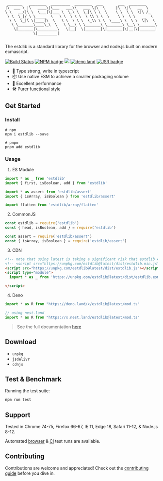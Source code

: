 ```plain

 _______   ________  _________  ________  ___       ___  ________
|\  ___ \ |\   ____\|\___   ___\\   ___ \|\  \     |\  \|\   __  \
\ \   __/|\ \  \___|\|___ \  \_\ \  \_|\ \ \  \    \ \  \ \  \|\ /_
 \ \  \_|/_\ \_____  \   \ \  \ \ \  \ \\ \ \  \    \ \  \ \   __  \
  \ \  \_|\ \|____|\  \   \ \  \ \ \  \_\\ \ \  \____\ \  \ \  \|\  \
   \ \_______\____\_\  \   \ \__\ \ \_______\ \_______\ \__\ \_______\
    \|_______|\_________\   \|__|  \|_______|\|_______|\|__|\|_______|
             \|_________|


```

The estdlib is a standard library for the browser and node.js built on modern ecmascript.

[![Build Status](https://github.com/ramda/ramda/workflows/Build/badge.svg)](https://github.com/ramda/ramda/actions?query=workflow%3ABuild)
[![NPM badge](https://img.shields.io/npm/v/estdlib?logo=npm)](https://www.npmjs.com/package/estdlib)
![](https://codecov.io/gh/toss/estdlib/graph/badge.svg?token=8N5S3AR3C7)
[![deno land](http://img.shields.io/badge/available%20on-deno.land/x-lightgrey.svg?logo=deno&labelColor=black)](https://deno.land/x/ramda@v0.27.2)
[![JSR badge](https://jsr.io/badges/@es-toolkit/es-toolkit)](https://jsr.io/@es-toolkit/es-toolkit)

- 💪 Type strong, write in typescript
- 📦 Use native ESM to achieve a smaller packaging volume
- 🚀 Excellent performance
- 🛠️ Purer functional style

## Get Started

### Install

```shell
# npm
npm i estdlib --save

# pnpm
pnpm add estdlib

```

### Usage

1. ES Module

```js
import * as _ from 'estdlib'
import { first, isBoolean, add } from 'estdlib'

import * as assert from 'estdlib/assert'
import { isArray, isBoolean } from 'estdlib/assert'

import flatten from 'estdlib/array/flatten'

```

2. CommonJS

```js
const estdlib = require('estdlib')
const { head, isBoolean, add } = require('estdlib')

const assert = require('estdlib/assert')
const { isArray, isBoolean } = require('estdlib/assert')

```

3. CDN

```html
<!-- note that using latest is taking a significant risk that estdlib API changes could break your code -->
<!-- <script src="https://unpkg.com/estdlib@latest/dist/estdlib.min.js"></script> -->
<script src="https://unpkg.com/estdlib@latest/dist/estdlib.js"></script>
<script type="module">
  import * as _ from 'https://unpkg.com/estdlib@latest/dist/estdlib.esm.js'

</script>

```

4. Deno

```js
import * as R from "https://deno.land/x/estdlib@latest/mod.ts"

// using nest.land
import * as R from "https://x.nest.land/estdlib@latest/mod.ts"

```

> See the full documentation [here](https://github.com/yaxingson/estdlib/wiki)

## Download

- `unpkg`
- `jsdelivr`
- `cdnjs`

## Test & Benchmark

Running the test suite:

```sh
npm run test

```


## Support

Tested in Chrome 74-75, Firefox 66-67, IE 11, Edge 18, Safari 11-12, & Node.js 8-12. 

Automated [browser]() & [CI]() test runs are available.

## Contributing

Contributions are welcome and appreciated! Check out the [contributing guide]() before you dive in.


